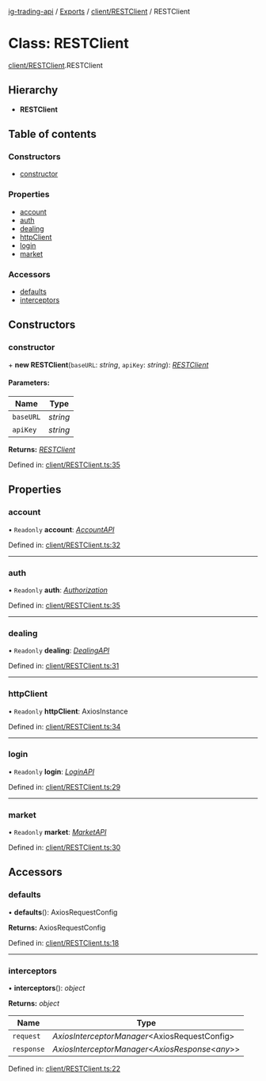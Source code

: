 [ig-trading-api](../README.md) / [Exports](../modules.md) / [client/RESTClient](../modules/client_restclient.md) / RESTClient

# Class: RESTClient

[client/RESTClient](../modules/client_restclient.md).RESTClient

## Hierarchy

- **RESTClient**

## Table of contents

### Constructors

- [constructor](client_restclient.restclient.md#constructor)

### Properties

- [account](client_restclient.restclient.md#account)
- [auth](client_restclient.restclient.md#auth)
- [dealing](client_restclient.restclient.md#dealing)
- [httpClient](client_restclient.restclient.md#httpclient)
- [login](client_restclient.restclient.md#login)
- [market](client_restclient.restclient.md#market)

### Accessors

- [defaults](client_restclient.restclient.md#defaults)
- [interceptors](client_restclient.restclient.md#interceptors)

## Constructors

### constructor

\+ **new RESTClient**(`baseURL`: _string_, `apiKey`: _string_): [_RESTClient_](client_restclient.restclient.md)

#### Parameters:

| Name      | Type     |
| --------- | -------- |
| `baseURL` | _string_ |
| `apiKey`  | _string_ |

**Returns:** [_RESTClient_](client_restclient.restclient.md)

Defined in: [client/RESTClient.ts:35](https://github.com/bennycode/ig-trading-api/blob/aeb83dc/src/client/RESTClient.ts#L35)

## Properties

### account

• `Readonly` **account**: [_AccountAPI_](account_accountapi.accountapi.md)

Defined in: [client/RESTClient.ts:32](https://github.com/bennycode/ig-trading-api/blob/aeb83dc/src/client/RESTClient.ts#L32)

---

### auth

• `Readonly` **auth**: [_Authorization_](../interfaces/client_restclient.authorization.md)

Defined in: [client/RESTClient.ts:35](https://github.com/bennycode/ig-trading-api/blob/aeb83dc/src/client/RESTClient.ts#L35)

---

### dealing

• `Readonly` **dealing**: [_DealingAPI_](dealing_dealingapi.dealingapi.md)

Defined in: [client/RESTClient.ts:31](https://github.com/bennycode/ig-trading-api/blob/aeb83dc/src/client/RESTClient.ts#L31)

---

### httpClient

• `Readonly` **httpClient**: AxiosInstance

Defined in: [client/RESTClient.ts:34](https://github.com/bennycode/ig-trading-api/blob/aeb83dc/src/client/RESTClient.ts#L34)

---

### login

• `Readonly` **login**: [_LoginAPI_](login_loginapi.loginapi.md)

Defined in: [client/RESTClient.ts:29](https://github.com/bennycode/ig-trading-api/blob/aeb83dc/src/client/RESTClient.ts#L29)

---

### market

• `Readonly` **market**: [_MarketAPI_](market_marketapi.marketapi.md)

Defined in: [client/RESTClient.ts:30](https://github.com/bennycode/ig-trading-api/blob/aeb83dc/src/client/RESTClient.ts#L30)

## Accessors

### defaults

• **defaults**(): AxiosRequestConfig

**Returns:** AxiosRequestConfig

Defined in: [client/RESTClient.ts:18](https://github.com/bennycode/ig-trading-api/blob/aeb83dc/src/client/RESTClient.ts#L18)

---

### interceptors

• **interceptors**(): _object_

**Returns:** _object_

| Name       | Type                                                |
| ---------- | --------------------------------------------------- |
| `request`  | _AxiosInterceptorManager_<AxiosRequestConfig\>      |
| `response` | _AxiosInterceptorManager_<_AxiosResponse_<_any_\>\> |

Defined in: [client/RESTClient.ts:22](https://github.com/bennycode/ig-trading-api/blob/aeb83dc/src/client/RESTClient.ts#L22)
